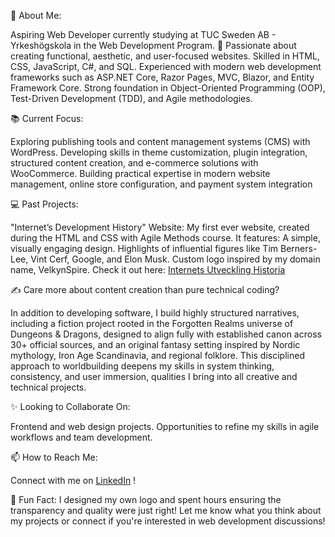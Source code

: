 
🌟 About Me:

Aspiring Web Developer currently studying at TUC Sweden AB - Yrkeshögskola in the Web Development Program. 🚀 Passionate about creating functional, aesthetic, and user-focused websites. Skilled in HTML, CSS, JavaScript, C#, and SQL. Experienced with modern web development frameworks such as ASP.NET Core, Razor Pages, MVC, Blazor, and Entity Framework Core. Strong foundation in Object-Oriented Programming (OOP), Test-Driven Development (TDD), and Agile methodologies.

📚 Current Focus:

Exploring publishing tools and content management systems (CMS) with WordPress.
Developing skills in theme customization, plugin integration, structured content creation, and e-commerce solutions with WooCommerce.
Building practical expertise in modern website management, online store configuration, and payment system integration

💻 Past Projects:

"Internet’s Development History" Website: My first ever website, created during the HTML and CSS with Agile Methods course. It features:
A simple, visually engaging design.
Highlights of influential figures like Tim Berners-Lee, Vint Cerf, Google, and Elon Musk.
Custom logo inspired by my domain name, VelkynSpire.
Check it out here:  [Internets Utveckling Historia](https://pamnyb0.github.io/Internets-Utveckling-Historia/
)

✍️ Care more about content creation than pure technical coding?

In addition to developing software, I build highly structured narratives, including a fiction project rooted in the Forgotten Realms universe of Dungeons & Dragons, designed to align fully with established canon across 30+ official sources, and an original fantasy setting inspired by Nordic mythology, Iron Age Scandinavia, and regional folklore. This disciplined approach to worldbuilding deepens my skills in system thinking, consistency, and user immersion, qualities I bring into all creative and technical projects.

✨ Looking to Collaborate On:

Frontend and web design projects.
Opportunities to refine my skills in agile workflows and team development.

📫 How to Reach Me:

Connect with me on [LinkedIn](http://www.linkedin.com/in/pamelanyberg-wd/!) !


🎉 Fun Fact:
I designed my own logo and spent hours ensuring the transparency and quality were just right!
Let me know what you think about my projects or connect if you're interested in web development discussions!

<!---
pamnyb0/pamnyb0 is a ✨ special ✨ repository because its `README.md` (this file) appears on your GitHub profile.
You can click the Preview link to take a look at your changes.
--->
